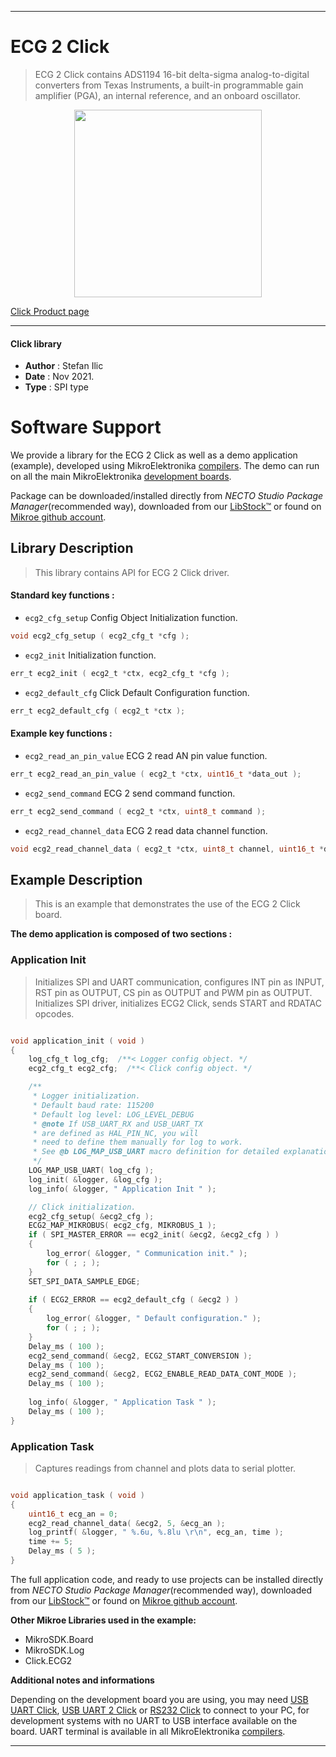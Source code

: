 
---
# ECG 2 Click

> ECG 2 Click contains ADS1194 16-bit delta-sigma analog-to-digital converters from Texas Instruments, a built-in programmable gain amplifier (PGA), an internal reference, and an onboard oscillator.

<p align="center">
  <img src="https://download.mikroe.com/images/click_for_ide/ecg2_click.png" height=300px>
</p>

[Click Product page](https://www.mikroe.com/ecg-2-click)

---


#### Click library

- **Author**        : Stefan Ilic
- **Date**          : Nov 2021.
- **Type**          : SPI type


# Software Support

We provide a library for the ECG 2 Click
as well as a demo application (example), developed using MikroElektronika
[compilers](https://www.mikroe.com/necto-studio).
The demo can run on all the main MikroElektronika [development boards](https://www.mikroe.com/development-boards).

Package can be downloaded/installed directly from *NECTO Studio Package Manager*(recommended way), downloaded from our [LibStock&trade;](https://libstock.mikroe.com) or found on [Mikroe github account](https://github.com/MikroElektronika/mikrosdk_click_v2/tree/master/clicks).

## Library Description

> This library contains API for ECG 2 Click driver.

#### Standard key functions :

- `ecg2_cfg_setup` Config Object Initialization function.
```c
void ecg2_cfg_setup ( ecg2_cfg_t *cfg );
```

- `ecg2_init` Initialization function.
```c
err_t ecg2_init ( ecg2_t *ctx, ecg2_cfg_t *cfg );
```

- `ecg2_default_cfg` Click Default Configuration function.
```c
err_t ecg2_default_cfg ( ecg2_t *ctx );
```

#### Example key functions :

- `ecg2_read_an_pin_value` ECG 2 read AN pin value function.
```c
err_t ecg2_read_an_pin_value ( ecg2_t *ctx, uint16_t *data_out );
```

- `ecg2_send_command` ECG 2 send command function.
```c
err_t ecg2_send_command ( ecg2_t *ctx, uint8_t command );
```

- `ecg2_read_channel_data` ECG 2 read data channel function.
```c
void ecg2_read_channel_data ( ecg2_t *ctx, uint8_t channel, uint16_t *data_out );
```

## Example Description

> This is an example that demonstrates the use of the ECG 2 Click board.

**The demo application is composed of two sections :**

### Application Init

> Initializes SPI and UART communication, configures INT pin as INPUT, RST pin as OUTPUT, CS pin as 
> OUTPUT and PWM pin as OUTPUT. Initializes SPI driver, initializes ECG2 Click, sends START and 
> RDATAC opcodes.

```c

void application_init ( void )
{
    log_cfg_t log_cfg;  /**< Logger config object. */
    ecg2_cfg_t ecg2_cfg;  /**< Click config object. */

    /** 
     * Logger initialization.
     * Default baud rate: 115200
     * Default log level: LOG_LEVEL_DEBUG
     * @note If USB_UART_RX and USB_UART_TX 
     * are defined as HAL_PIN_NC, you will 
     * need to define them manually for log to work. 
     * See @b LOG_MAP_USB_UART macro definition for detailed explanation.
     */
    LOG_MAP_USB_UART( log_cfg );
    log_init( &logger, &log_cfg );
    log_info( &logger, " Application Init " );

    // Click initialization.
    ecg2_cfg_setup( &ecg2_cfg );
    ECG2_MAP_MIKROBUS( ecg2_cfg, MIKROBUS_1 );
    if ( SPI_MASTER_ERROR == ecg2_init( &ecg2, &ecg2_cfg ) )
    {
        log_error( &logger, " Communication init." );
        for ( ; ; );
    }
    SET_SPI_DATA_SAMPLE_EDGE;
    
    if ( ECG2_ERROR == ecg2_default_cfg ( &ecg2 ) )
    {
        log_error( &logger, " Default configuration." );
        for ( ; ; );
    }
    Delay_ms ( 100 );
    ecg2_send_command( &ecg2, ECG2_START_CONVERSION );
    Delay_ms ( 100 );
    ecg2_send_command( &ecg2, ECG2_ENABLE_READ_DATA_CONT_MODE );
    Delay_ms ( 100 );
    
    log_info( &logger, " Application Task " );
    Delay_ms ( 100 );
}

```

### Application Task

> Captures readings from channel and plots data to serial plotter.

```c

void application_task ( void ) 
{   
    uint16_t ecg_an = 0;
    ecg2_read_channel_data( &ecg2, 5, &ecg_an );
    log_printf( &logger, " %.6u, %.8lu \r\n", ecg_an, time );
    time += 5;
    Delay_ms ( 5 );   
}

```


The full application code, and ready to use projects can be installed directly from *NECTO Studio Package Manager*(recommended way), downloaded from our [LibStock&trade;](https://libstock.mikroe.com) or found on [Mikroe github account](https://github.com/MikroElektronika/mikrosdk_click_v2/tree/master/clicks).

**Other Mikroe Libraries used in the example:**

- MikroSDK.Board
- MikroSDK.Log
- Click.ECG2

**Additional notes and informations**

Depending on the development board you are using, you may need
[USB UART Click](https://www.mikroe.com/usb-uart-click),
[USB UART 2 Click](https://www.mikroe.com/usb-uart-2-click) or
[RS232 Click](https://www.mikroe.com/rs232-click) to connect to your PC, for
development systems with no UART to USB interface available on the board. UART
terminal is available in all MikroElektronika
[compilers](https://shop.mikroe.com/compilers).

---

